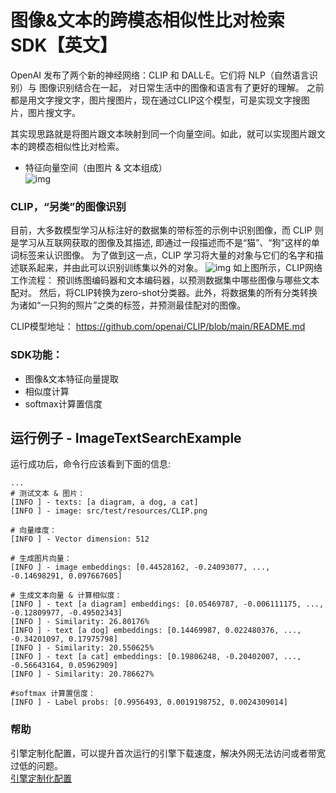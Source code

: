 # 图像&文本的跨模态相似性比对检索 SDK【英文】
OpenAI 发布了两个新的神经网络：CLIP 和 DALL·E。它们将 NLP（自然语言识别）与 图像识别结合在一起，
对日常生活中的图像和语言有了更好的理解。
之前都是用文字搜文字，图片搜图片，现在通过CLIP这个模型，可是实现文字搜图片，图片搜文字。

其实现思路就是将图片跟文本映射到同一个向量空间。如此，就可以实现图片跟文本的跨模态相似性比对检索。
- 特征向量空间（由图片 & 文本组成）  
![img](https://djl-model.oss-cn-hongkong.aliyuncs.com/AIAS/nlp_sdks/clip_Imagesearch.png)

### CLIP，“另类”的图像识别
目前，大多数模型学习从标注好的数据集的带标签的示例中识别图像，而 CLIP 则是学习从互联网获取的图像及其描述, 
即通过一段描述而不是“猫”、“狗”这样的单词标签来认识图像。
为了做到这一点，CLIP 学习将大量的对象与它们的名字和描述联系起来，并由此可以识别训练集以外的对象。
![img](https://djl-model.oss-cn-hongkong.aliyuncs.com/AIAS/nlp_sdks/clip.png)
如上图所示，CLIP网络工作流程： 预训练图编码器和文本编码器，以预测数据集中哪些图像与哪些文本配对。
然后，将CLIP转换为zero-shot分类器。此外，将数据集的所有分类转换为诸如“一只狗的照片”之类的标签，并预测最佳配对的图像。

CLIP模型地址：
https://github.com/openai/CLIP/blob/main/README.md

### SDK功能：
-  图像&文本特征向量提取
-  相似度计算
-  softmax计算置信度

## 运行例子 - ImageTextSearchExample
运行成功后，命令行应该看到下面的信息:
```text
...
# 测试文本 & 图片：
[INFO ] - texts: [a diagram, a dog, a cat]
[INFO ] - image: src/test/resources/CLIP.png

# 向量维度：
[INFO ] - Vector dimension: 512

# 生成图片向量：
[INFO ] - image embeddings: [0.44528162, -0.24093077, ..., -0.14698291, 0.097667605]

# 生成文本向量 & 计算相似度：
[INFO ] - text [a diagram] embeddings: [0.05469787, -0.006111175, ..., -0.12809977, -0.49502343]
[INFO ] - Similarity: 26.80176%
[INFO ] - text [a dog] embeddings: [0.14469987, 0.022480376, ..., -0.34201097, 0.17975798]
[INFO ] - Similarity: 20.550625%
[INFO ] - text [a cat] embeddings: [0.19806248, -0.20402007, ..., -0.56643164, 0.05962909]
[INFO ] - Similarity: 20.786627%

#softmax 计算置信度：
[INFO ] - Label probs: [0.9956493, 0.0019198752, 0.0024309014]

```

### 帮助 
引擎定制化配置，可以提升首次运行的引擎下载速度，解决外网无法访问或者带宽过低的问题。         
[引擎定制化配置](http://aias.top/engine_cpu.html)